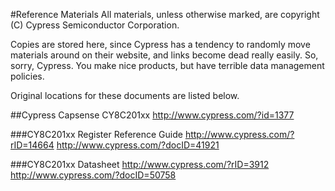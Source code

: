 #Reference Materials
All materials, unless otherwise marked, are copyright (C) Cypress Semiconductor 
Corporation.

Copies are stored here, since Cypress has a tendency to randomly move 
materials around on their website, and links become dead really easily. 
So, sorry, Cypress. You make nice products, but have terrible data management
policies.

Original locations for these documents are listed below.

##Cypress Capsense CY8C201xx
http://www.cypress.com/?id=1377

###CY8C201xx Register Reference Guide
http://www.cypress.com/?rID=14664
http://www.cypress.com/?docID=41921

###CY8C201xx Datasheet
http://www.cypress.com/?rID=3912
http://www.cypress.com/?docID=50758

